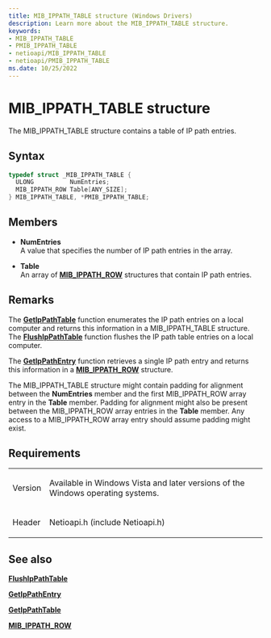 ```yaml
---
title: MIB_IPPATH_TABLE structure (Windows Drivers)
description: Learn more about the MIB_IPPATH_TABLE structure.
keywords:
- MIB_IPPATH_TABLE
- PMIB_IPPATH_TABLE
- netioapi/MIB_IPPATH_TABLE
- netioapi/PMIB_IPPATH_TABLE
ms.date: 10/25/2022
---
```


# MIB\_IPPATH\_TABLE structure

The MIB\_IPPATH\_TABLE structure contains a table of IP path entries.

## Syntax

``` c++
typedef struct _MIB_IPPATH_TABLE {
  ULONG          NumEntries;
  MIB_IPPATH_ROW Table[ANY_SIZE];
} MIB_IPPATH_TABLE, *PMIB_IPPATH_TABLE;
```

## Members

- **NumEntries**  
   A value that specifies the number of IP path entries in the array.

- **Table**  
   An array of [**MIB\_IPPATH\_ROW**](mib-ippath-row.md) structures that contain IP path entries.

## Remarks

The [**GetIpPathTable**](getippathtable.md) function enumerates the IP path entries on a local computer and returns this information in a MIB\_IPPATH\_TABLE structure. The [**FlushIpPathTable**](flushippathtable.md) function flushes the IP path table entries on a local computer.

The [**GetIpPathEntry**](getippathentry.md) function retrieves a single IP path entry and returns this information in a [**MIB\_IPPATH\_ROW**](mib-ippath-row.md) structure.

The MIB\_IPPATH\_TABLE structure might contain padding for alignment between the **NumEntries** member and the first MIB\_IPPATH\_ROW array entry in the **Table** member. Padding for alignment might also be present between the MIB\_IPPATH\_ROW array entries in the **Table** member. Any access to a MIB\_IPPATH\_ROW array entry should assume padding might exist.

## Requirements

<table>
<tbody>
<tr class="odd">
<td><p>Version</p></td>
<td><p>Available in Windows Vista and later versions of the Windows operating systems.</p></td>
</tr>
<tr class="even">
<td><p>Header</p></td>
<td>Netioapi.h (include Netioapi.h)</td>
</tr>
</tbody>
</table>

## See also

[**FlushIpPathTable**](flushippathtable.md)

[**GetIpPathEntry**](getippathentry.md)

[**GetIpPathTable**](getippathtable.md)

[**MIB\_IPPATH\_ROW**](mib-ippath-row.md)
